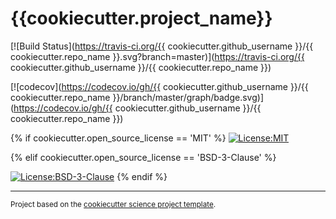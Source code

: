{{cookiecutter.project_name}}
==============================
[![Build Status](https://travis-ci.org/{{ cookiecutter.github_username }}/{{ cookiecutter.repo_name }}.svg?branch=master)](https://travis-ci.org/{{ cookiecutter.github_username }}/{{ cookiecutter.repo_name }})

[![codecov](https://codecov.io/gh/{{ cookiecutter.github_username }}/{{ cookiecutter.repo_name }}/branch/master/graph/badge.svg)](https://codecov.io/gh/{{ cookiecutter.github_username }}/{{ cookiecutter.repo_name }})

{% if cookiecutter.open_source_license == 'MIT' %}
[![License:MIT](https://img.shields.io/badge/License-MIT-lightgray.svg?style=flt-square)](https://opensource.org/licenses/MIT)

{% elif cookiecutter.open_source_license == 'BSD-3-Clause' %}

[![License:BSD-3-Clause](https://img.shields.io/badge/License-BSD%203--Clause-lightgray.svg?style=flt-square)](https://opensource.org/licenses/BSD-3-Clause)
{% endif %}

<!-- Project Organization
------------

    ├── LICENSE
    ├── Makefile           <- Makefile with commands like `make data` or `make train`
    ├── README.md          <- The top-level README for developers using this project.
    ├── data
    │   ├── external       <- Data from third party sources.
    │   ├── interim        <- Intermediate data that has been transformed.
    │   ├── processed      <- The final, canonical data sets for modeling.
    │   └── raw            <- The original, immutable data dump.
    │
    ├── docs               <- A default Sphinx project; see sphinx-doc.org for details
    │
    ├── models             <- Trained and serialized models, model predictions, or model summaries
    │
    ├── notebooks          <- Jupyter notebooks. Naming convention is a number (for ordering),
    │                         the creator's initials, and a short `-` delimited description, e.g.
    │                         `1.0-jqp-initial-data-exploration`.
    │
    ├── references         <- Data dictionaries, manuals, and all other explanatory materials.
    │
    ├── reports            <- Generated analysis as HTML, PDF, LaTeX, etc.
    │   └── figures        <- Generated graphics and figures to be used in reporting
    │
    ├── requirements.txt   <- The requirements file for reproducing the analysis environment, e.g.
    │                         generated with `pip freeze > requirements.txt`
    │
    ├── setup.py           <- makes project pip installable (pip install -e .) so src can be imported
    ├── src                <- Source code for use in this project.
    │   ├── __init__.py    <- Makes src a Python module
    │   │
    │   ├── data           <- Scripts to download or generate data
    │   │   └── make_dataset.py
    │   │
    │   ├── features       <- Scripts to turn raw data into features for modeling
    │   │   └── build_features.py
    │   │
    │   ├── models         <- Scripts to train models and then use trained models to make
    │   │   │                 predictions
    │   │   ├── predict_model.py
    │   │   └── train_model.py
    │   │
    │   └── visualization  <- Scripts to create exploratory and results oriented visualizations
    │       └── visualize.py
    │
    └── tox.ini            <- tox file with settings for running tox; see tox.testrun.org -->


--------

<p><small>Project based on the <a target="_blank" href="https://github.com/jbusecke/cookiecutter-science-project">cookiecutter science project template</a>.</small></p>
